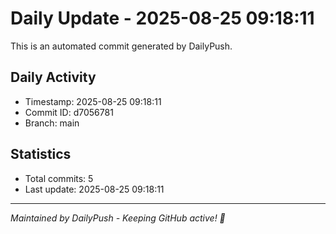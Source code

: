 # Daily Update - 2025-08-25 09:18:11

This is an automated commit generated by DailyPush.

## Daily Activity
- Timestamp: 2025-08-25 09:18:11
- Commit ID: d7056781
- Branch: main

## Statistics
- Total commits: 5
- Last update: 2025-08-25 09:18:11

---
*Maintained by DailyPush - Keeping GitHub active! 🚀*
